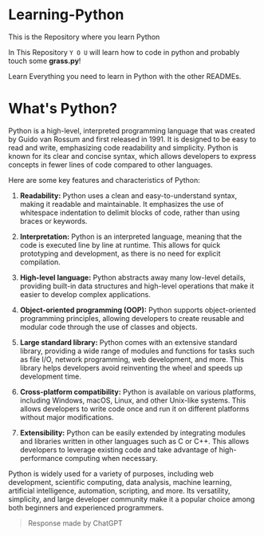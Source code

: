 # Learning-Python
This is the Repository where you learn Python

In This Repository `Y O U` will learn how to code in python and probably touch some **grass.py**!

Learn Everything you need to learn in Python with the other READMEs.

# What's Python? 

Python is a high-level, interpreted programming language that was created by Guido van Rossum and first released in 1991. It is designed to be easy to read and write, emphasizing code readability and simplicity. Python is known for its clear and concise syntax, which allows developers to express concepts in fewer lines of code compared to other languages.

Here are some key features and characteristics of Python:

1. **Readability:** Python uses a clean and easy-to-understand syntax, making it readable and maintainable. It emphasizes the use of whitespace indentation to delimit blocks of code, rather than using braces or keywords.

2. **Interpretation:** Python is an interpreted language, meaning that the code is executed line by line at runtime. This allows for quick prototyping and development, as there is no need for explicit compilation.

3. **High-level language:** Python abstracts away many low-level details, providing built-in data structures and high-level operations that make it easier to develop complex applications.

4. **Object-oriented programming (OOP):** Python supports object-oriented programming principles, allowing developers to create reusable and modular code through the use of classes and objects.

5. **Large standard library:** Python comes with an extensive standard library, providing a wide range of modules and functions for tasks such as file I/O, network programming, web development, and more. This library helps developers avoid reinventing the wheel and speeds up development time.

6. **Cross-platform compatibility:** Python is available on various platforms, including Windows, macOS, Linux, and other Unix-like systems. This allows developers to write code once and run it on different platforms without major modifications.

7. **Extensibility:** Python can be easily extended by integrating modules and libraries written in other languages such as C or C++. This allows developers to leverage existing code and take advantage of high-performance computing when necessary.

Python is widely used for a variety of purposes, including web development, scientific computing, data analysis, machine learning, artificial intelligence, automation, scripting, and more. Its versatility, simplicity, and large developer community make it a popular choice among both beginners and experienced programmers.  
> Response made by ChatGPT
